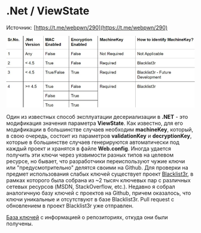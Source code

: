 # .Net / ViewState

Источник: [https://t.me/webpwn/290](https://t.me/webpwn/290)

![](<../../../.gitbook/assets/2020-12-28 20.09.09.jpg>)

Один из известных способ эксплуатации десериализации в **.NET** - это модификация значения параметра **ViewState**. Как известно, для его модификации в большинстве случаев необходим **machineKey**, который, в свою очередь, состоит из параметров **validationKey** и **decryptionKey**, которые в большинстве случаев генерируются автоматически под каждый проект и хранятся в файле **Web.config**. Иногда удается получить эти ключи через уязвимости разных типов на целевом ресурсе, но бывает, что разработчики переиспользуют чужие ключи или "предусмотрительно" делятся своими на Github. Для проверки на предмет использования слабых ключей существует проект [Blacklist3r](https://github.com/NotSoSecure/Blacklist3r), в рамках которого была собрана из \~2 тысяч ключевых пар с различных сетевых ресурсов (MSDN, StackOverflow, etc.). Недавно я собрал аналогичную базу ключей с проектов на Github, причем оказалось, что ключи уникальные и отсутствуют в базе Blacklist3r. Pull request с обновлением в проект Blacklist3r уже отправлен.

[База ключей](https://gist.github.com/kaimi-/20c7154762c6f64f1f8130f8d77be282) с информацией о репозиториях, откуда они были получены.
